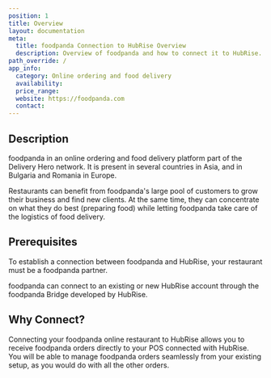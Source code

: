 ```yaml
---
position: 1
title: Overview
layout: documentation
meta:
  title: foodpanda Connection to HubRise Overview
  description: Overview of foodpanda and how to connect it to HubRise.
path_override: /
app_info:
  category: Online ordering and food delivery
  availability:
  price_range:
  website: https://foodpanda.com
  contact:
---
```


## Description

foodpanda in an online ordering and food delivery platform part of the Delivery Hero network.
It is present in several countries in Asia, and in Bulgaria and Romania in Europe.

Restaurants can benefit from foodpanda's large pool of customers to grow their business and find new clients.
At the same time, they can concentrate on what they do best (preparing food) while letting foodpanda take care of the logistics of food delivery.

## Prerequisites

To establish a connection between foodpanda and HubRise, your restaurant must be a foodpanda partner.

foodpanda can connect to an existing or new HubRise account through the foodpanda Bridge developed by HubRise.

## Why Connect?

Connecting your foodpanda online restaurant to HubRise allows you to receive foodpanda orders directly to your POS connected with HubRise.
You will be able to manage foodpanda orders seamlessly from your existing setup, as you would do with all the other orders.
